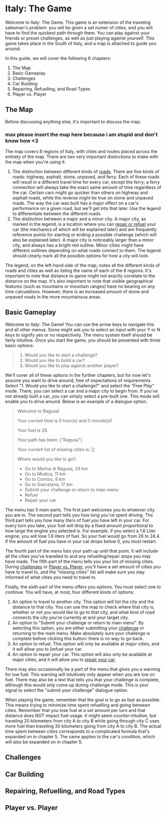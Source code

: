 # Italy: The Game

Welcome to Italy: The Game. This game is an extension of the traveling salesman's problem: you will be given a set numer of cities, and you will have to find the quickest path through them. You 
can play against your friends or preset challenges, as well as just playing against yourself. This game takes place in the South of Italy, and a map is attached to guide you around.

In this guide, we will cover the following 6 chapters:

1. The Map
2. Basic Gameplay
3. Challenges
4. Car Building
5. Repairing, Refuelling, and Road Types
6. Player vs. Player

## The Map

Before discussing anything else, it's important to discuss the map:

### max please insert the map here because i am stupid and don't know how <3

The map covers 8 regions of Italy, with cities and routes placed across the entirety of the map. There are two very important distinctions to make with the map when you're using it:


1. The distinction between different kinds of [roads](#repairing-refuelling-and-road-types). There are five kinds of roads: highway, asphalt, stone, unpaved, and ferry. Each of these roads will result in a different travel time for every car, except
   the ferry; a ferry connection will always take the exact same amount of time regardless of the car. Certain cars might go quicker than others on highway and asphalt roads, while the reverse might be
   true on stone and unpaved roads. The way the car was built has a major effect on a car's performance on a given road, but we'll get into that later. Use the legend to differentiate between the different roads.
2. The distinction between a major and a minor city. A major city, as marked in the legend, is a location where you can [repair or refuel](#repairing-refuelling-and-road-types) your car (the mechanics of which will be explained later) and are frequently
   reference points for starting or ending a possible challenge (which will also be explained later). A major city is noticeably larger than a minor city, and always has a bright red outline. Minor cities might
   have different outlines depending on what roads connect to them. The legend should clearly mark all the possible options for how a city will look.

The legend, on the left-hand side of the map, notes all the different kinds of roads and cities as well as listing the name of each of the 8 regions. It's important to note that distance in-game might
not exactly correlate to the distance on the map. It's also important to note that visible geographical features (such as mountains or mountain ranges) have no bearing on any time calculations. However,
there is an increased amount of stone and unpaved roads in the more mountainous areas.

## Basic Gameplay

Welcome to Italy: The Game! You can use the arrow keys to navigate this and all other menus.
Some might ask you to select an input with your Y or N keys to signify yes or no respectively. The menu system itself should be fairly intuitive.
Once you start the game, you should be presented with three basic options:

> 1. Would you like to start a challenge?
> 2. Would you like to build a car?
> 3. Would you like to play against another player?

We'll cover all of these options in the further chapters, but for now let's assume you want to drive around, free of expectations of requirements. Select "1. Would you like to start a challenge?" and
select the "Free Play" mode. There, you can select a car and a major city to begin from. If you've not already built a car, you can simply select a pre-built one. This mode will enable you to drive around.
Below is an example of a dialogue option.

> Welcome to Ragusa!
>
> Your current time is 0 hour(s) and 0 minute(s)!
>
> Your fuel is 26.
>
> Your path has been: ["Ragusa"]
>
> Your current list of missing cities is: []
>
> Where would you like to go?:
> 
>  - Go to Marina di Ragusa, 33 km
>  - Go to Modica, 11 km
>  - Go to Comiso, 8 km
>  - Go to Giarratana, 17 km
>  - Submit your challenge or return to main menu
>  - Refuel
>  - Repair your car

The menu has 5 main parts. The first part welcomes you to whatever city you are in. The second part tells you how long you've spent driving. The third part tells you how many liters of fuel you have
left in your car. For every turn you take, your fuel will drop by a fixed amount proportional to how large the engine you selected is. For example, if you select a 1.6 Liter engine, you will lose 1.6
liters of fuel. So your fuel would go from 26 to 24.4. If the amount of fuel you have in your car drops below 0, you must restart.
   
The fourth part of the menu lists your path up until that point. It will include all the cities you've travelled to and any refuelling/repair stops you may have made. The fifth part of the menu tells
you your list of missing cities. During [challenges](#challenges) or [Player vs. Player](#player-vs-player), you'll have a set amount of cities you have to travel to, and the "missing cities" list will make sure you stay informed of what
cities you need to travel to.

<p>Finally, the sixth part of the menu offers you options. You must select one to continue. You will have, at most, four different kinds of options: </p>

1. An option to travel to another city. This option will list the city and the distance to that city. You can use the map to check where that city is, whether or not you would like to go to that city, and what
   kind of road connects the city you're currently at and your target city.
2. An option to "Submit your challenge or return to main menu". By selecting this option, you are either submitting your [challenge](#challenges) or returning to the main menu. Make absolutely sure your challenge is complete
   before clicking this button: there is no way to go back.
3. An option to refuel. This option will only be available at major cities, and it will allow you to [refuel your car.
4. An option to repair your car. This option will also only be available at major cities, and it will allow you to [repair your car](#repairing-refuelling-and-road-types).

There may also occasionally be a part of the menu that gives you a warning for low fuel. This warning will intuitively only appear when you are low on fuel. There may also be a text that tells you that
your challenge is complete, although this would only come up during challenge mode. This is your signal to select the "submit your challenge" dialogue option.

When playing the game, remember that the goal is to go as fast as possible. This means trying to minimize time spent refuelling and going between cities. Remember that you lose fuel at a set amount per
turn and that distance does NOT impact fuel usage. It might seem counter-intuitive, but traveling 20 kilometers from city A to city B while going through city C uses more fuel than traveling 30 kilometers
going from city A to city B. The actual time spent between cities corresponds to a complicated formula that's expanded on in chapter 5. The same applies to the car's condition, which will also be expanded
on in chapter 5.

## Challenges

## Car Building

## Repairing, Refuelling, and Road Types

## Player vs. Player